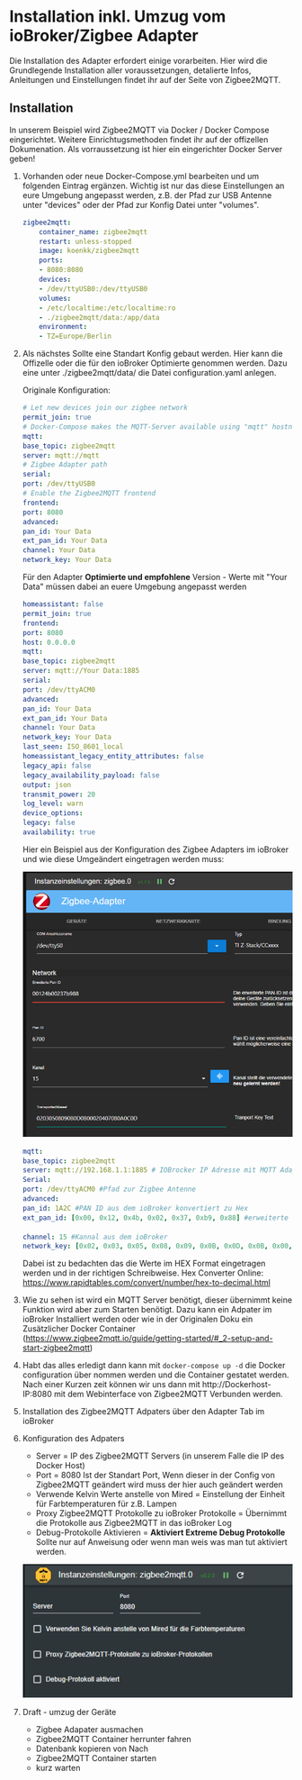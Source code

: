 
# Installation inkl. Umzug vom ioBroker/Zigbee Adapter

Die Installation des Adapter erfordert einige vorarbeiten. 
Hier wird die Grundlegende Installation aller voraussetzungen, detalierte Infos, Anleitungen und Einstellungen findet ihr auf der Seite von Zigbee2MQTT.



## Installation

In unserem Beispiel wird Zigbee2MQTT via Docker / Docker Compose eingerichtet. Weitere Einrichtugsmethoden findet ihr auf der offizellen Dokumenation.
Als vorraussetzung ist hier ein eingerichter Docker Server geben!

1. Vorhanden oder neue Docker-Compose.yml bearbeiten und um folgenden Eintrag ergänzen.
    Wichtig ist nur das diese Einstellungen an eure Umgebung angepasst werden, z.B. der Pfad zur USB Antenne unter "devices" oder der Pfad zur Konfig Datei unter "volumes".

    ```yml
    zigbee2mqtt:
        container_name: zigbee2mqtt
        restart: unless-stopped
        image: koenkk/zigbee2mqtt
        ports:
        - 8080:8080
        devices:
        - /dev/ttyUSB0:/dev/ttyUSB0
        volumes:
        - /etc/localtime:/etc/localtime:ro
        - ./zigbee2mqtt/data:/app/data
        environment:
        - TZ=Europe/Berlin
    ```

2. Als nächstes Sollte eine Standart Konfig gebaut werden.
   Hier kann die Offizelle oder die für den ioBroker Optimierte genommen werden.
   Dazu eine unter ./zigbee2mqtt/data/ die Datei configuration.yaml anlegen.

   Originale Konfiguration:

   ```yml
   # Let new devices join our zigbee network
   permit_join: true
   # Docker-Compose makes the MQTT-Server available using "mqtt" hostname
   mqtt:
   base_topic: zigbee2mqtt
   server: mqtt://mqtt
   # Zigbee Adapter path
   serial:
   port: /dev/ttyUSB0
   # Enable the Zigbee2MQTT frontend
   frontend:
   port: 8080
   advanced:
   pan_id: Your Data
   ext_pan_id: Your Data
   channel: Your Data
   network_key: Your Data
   ```

   Für den Adapter **Optimierte und empfohlene** Version - Werte mit "Your Data" müssen dabei an euere Umgebung angepasst werden

   ```yml
   homeassistant: false
   permit_join: true
   frontend:
   port: 8080
   host: 0.0.0.0
   mqtt:
   base_topic: zigbee2mqtt
   server: mqtt://Your Data:1885
   serial:
   port: /dev/ttyACM0
   advanced:
   pan_id: Your Data
   ext_pan_id: Your Data
   channel: Your Data
   network_key: Your Data
   last_seen: ISO_8601_local
   homeassistant_legacy_entity_attributes: false
   legacy_api: false
   legacy_availability_payload: false
   output: json
   transmit_power: 20
   log_level: warn
   device_options:
   legacy: false
   availability: true
   ```
    Hier ein Beispiel aus der Konfiguration des Zigbee Adapters im ioBroker und wie diese Umgeändert eingetragen werden muss:

   ![Zigbee Konfiguration](../img/zigbeeAdpter.png)

   ```yml
   mqtt:
   base_topic: zigbee2mqtt
   server: mqtt://192.168.1.1:1885 # IOBrocker IP Adresse mit MQTT Adapter oder MQTT Server siehe Zigbee2MQTT Doku
   Serial:
   port: /dev/ttyACM0 #Pfad zur Zigbee Antenne
   advanced:
   pan_id: 1A2C #PAN ID aus dem ioBroker konvertiert zu Hex
   ext_pan_id: [0x00, 0x12, 0x4b, 0x02, 0x37, 0xb9, 0x88] #erweiterte PAN ID aus dem ioBroker und in der schreibweise [0xDD, 0xDD, 0xDD, 0xDD, 0xDD, 0xDD, 0xDD, 0xDD]

   channel: 15 #Kannal aus dem ioBroker
   network_key: [0x02, 0x03, 0x05, 0x08, 0x09, 0x0B, 0x0D, 0x0B, 0x00, 0x02, 0x04, 0x07, 0x08, 0x0A, 0x0C, 0x0D] # Netzwerkkey/Transportschlüssel und in der schreibweise [0xDD, 0xDD, 0xDD, 0xDD, 0xDD, 0xDD, 0xDD, 0xDD]
   ```
   Dabei ist zu bedachten das die Werte im HEX Format eingetragen werden und in der richtigen Schreibweise.
   Hex Converter Online: https://www.rapidtables.com/convert/number/hex-to-decimal.html

3. Wie zu sehen ist wird ein MQTT Server benötigt, dieser übernimmt keine Funktion wird aber zum Starten benötigt.
   Dazu kann ein Adpater im ioBroker Installiert werden oder wie in der Originalen Doku ein Zusätzlicher Docker Container (https://www.zigbee2mqtt.io/guide/getting-started/#_2-setup-and-start-zigbee2mqtt)
   
4. Habt das alles erledigt dann kann mit `docker-compose up -d` die Docker configuration über nommen werden und die Container gestatet werden.
   Nach einer Kurzen zeit können wir uns dann mit http://Dockerhost-IP:8080 mit dem Webinterface von Zigbee2MQTT Verbunden werden.

5. Installation des Zigbee2MQTT Adpaters über den Adapter Tab im ioBroker

6. Konfiguration des Adpaters
   - Server = IP des Zigbee2MQTT Servers (in unserem Falle die IP des Docker Host)
   - Port = 8080 Ist der Standart Port, Wenn dieser in der Config von Zigbee2MQTT geändert wird muss der hier auch geändert werden
   - Verwende Kelvin Werte anstelle von Mired = Einstellung der Einheit für Farbtemperaturen für z.B. Lampen
   - Proxy Zigbee2MQTT Protokolle zu ioBroker Protokolle = Übernimmt die Protokolle aus Zigbee2MQTT in das ioBroker Log
   - Debug-Protokolle Aktivieren = **Aktiviert Extreme Debug Protokolle** Sollte nur auf Anweisung oder wenn man weis was man tut aktiviert werden. 
   
   ![Zigbee2MQTT Konfiguration](../img/Zigbee2MQTT_Adapter.png)

7. Draft - umzug der Geräte
   - Zigbee Adapater ausmachen
   - Zigbee2MQTT Container herrunter fahren
   - Datenbank kopieren von Nach
   - Zigbee2MQTT Container starten
   - kurz warten